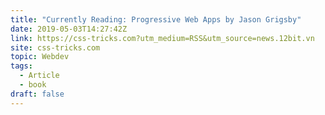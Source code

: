 ```yaml
---
title: "Currently Reading: Progressive Web Apps by Jason Grigsby"
date: 2019-05-03T14:27:42Z
link: https://css-tricks.com?utm_medium=RSS&utm_source=news.12bit.vn
site: css-tricks.com
topic: Webdev
tags:
  - Article
  - book
draft: false
---
```

